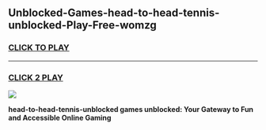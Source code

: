 
## Unblocked-Games-head-to-head-tennis-unblocked-Play-Free-womzg
<h3>
<a href="https://premium76.site?title=head-to-head-tennis-unblocked&ref=18A1">CLICK TO PLAY</a></h3>
<hr>

<h3>
<a href="https://premium76.site?title=head-to-head-tennis-unblocked&ref=18A1">CLICK 2 PLAY</a>
  
</h3>

<a href="https://premium76.site?title=head-to-head-tennis-unblocked&ref=18A1"><img src="https://clearcache.store/games.png"></a>


**head-to-head-tennis-unblocked games unblocked: Your Gateway to Fun and Accessible Online Gaming**
